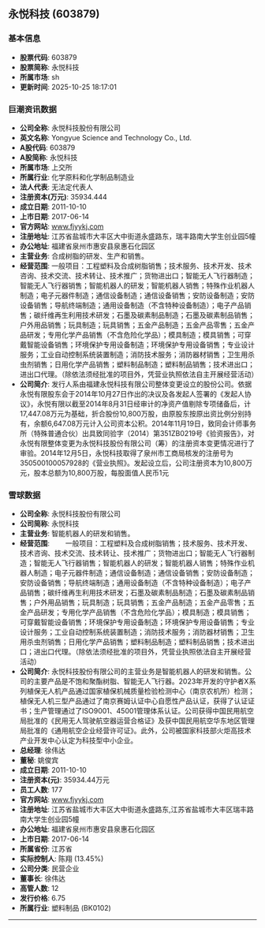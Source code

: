 ## 永悦科技 (603879)

### 基本信息

- **股票代码**: 603879
- **股票简称**: 永悦科技
- **所属市场**: sh
- **更新时间**: 2025-10-25 18:17:01

### 巨潮资讯数据

- **公司全称**: 永悦科技股份有限公司
- **英文名称**: Yongyue Science and Technology Co., Ltd.
- **A股代码**: 603879
- **A股简称**: 永悦科技
- **所属市场**: 上交所
- **所属行业**: 化学原料和化学制品制造业
- **法人代表**: 无法定代表人
- **注册资本(万元)**: 35934.444
- **成立日期**: 2011-10-10
- **上市日期**: 2017-06-14
- **官方网站**: www.fjyykj.com
- **注册地址**: 江苏省盐城市大丰区大中街道永盛路东，瑞丰路南大学生创业园5幢
- **办公地址**: 福建省泉州市惠安县泉惠石化园区
- **主营业务**: 合成树脂的研发、生产和销售。
- **经营范围**: 一般项目：工程塑料及合成树脂销售；技术服务、技术开发、技术咨询、技术交流、技术转让、技术推广；货物进出口；智能无人飞行器制造；智能无人飞行器销售；智能机器人的研发；智能机器人销售；特殊作业机器人制造；电子元器件制造；通信设备制造；通信设备销售；安防设备制造；安防设备销售；导航终端制造；通用设备制造（不含特种设备制造）；电子产品销售；碳纤维再生利用技术研发；石墨及碳素制品制造；石墨及碳素制品销售；户外用品销售；玩具制造；玩具销售；五金产品制造；五金产品零售；五金产品研发；专用化学产品销售（不含危险化学品）；模具制造；模具销售；可穿戴智能设备销售；环境保护专用设备制造；环境保护专用设备销售；专业设计服务；工业自动控制系统装置制造；消防技术服务；消防器材销售；卫生用杀虫剂销售；日用化学产品销售；塑料制品制造；塑料制品销售；技术进出口；进出口代理。（除依法须经批准的项目外，凭营业执照依法自主开展经营活动）
- **公司简介**: 发行人系由福建永悦科技有限公司整体变更设立的股份公司。依据永悦有限股东会于2014年10月27日作出的决议及各发起人签署的《发起人协议》，永悦有限以截至2014年8月31日经审计的净资产值剔除专项储备后，计17,447.08万元为基础，折合股份10,800万股，由原股东按原出资比例分别持有，余额6,647.08万元计入公司资本公积。2014年11月19日，致同会计师事务所（特殊普通合伙）出具致同验字（2014）第351ZB0219号《验资报告》，对永悦有限整体变更为永悦科技股份有限公司（筹）的注册资本变更情况进行了审验。2014年12月5日，永悦科技取得了泉州市工商局核发的注册号为350500100057928的《营业执照》。发起设立后，公司注册资本为10,800万元，股本总额为10,800万股，每股面值人民币1元

### 雪球数据

- **公司全称**: 永悦科技股份有限公司
- **公司简称**: 永悦科技
- **主营业务**: 智能机器人的研发和销售。
- **经营范围**: 　　一般项目：工程塑料及合成树脂销售；技术服务、技术开发、技术咨询、技术交流、技术转让、技术推广；货物进出口；智能无人飞行器制造；智能无人飞行器销售；智能机器人的研发；智能机器人销售；特殊作业机器人制造；电子元器件制造；通信设备制造；通信设备销售；安防设备制造；安防设备销售；导航终端制造；通用设备制造（不含特种设备制造）；电子产品销售；碳纤维再生利用技术研发；石墨及碳素制品制造；石墨及碳素制品销售；户外用品销售；玩具制造；玩具销售；五金产品制造；五金产品零售；五金产品研发；专用化学产品销售（不含危险化学品）；模具制造；模具销售；可穿戴智能设备销售；环境保护专用设备制造；环境保护专用设备销售；专业设计服务；工业自动控制系统装置制造；消防技术服务；消防器材销售；卫生用杀虫剂销售；日用化学产品销售；塑料制品制造；塑料制品销售；技术进出口；进出口代理。（除依法须经批准的项目外，凭营业执照依法自主开展经营活动）
- **公司简介**: 永悦科技股份有限公司的主营业务是智能机器人的研发和销售。公司的主要产品是不饱和聚酯树脂、智能无人飞行器。2023年开发的守护者X系列植保无人机产品通过国家植保机械质量检验检测中心（南京农机所）检测；植保无人机三型产品通过了南京赛姆认证中心自愿性产品认证，获得了认证证书；生产管理通过了ISO9001、45001管理体系认证。公司获得中国民用航空局批准的《民用无人驾驶航空器运营合格证》及获中国民用航空华东地区管理局批准的《通用航空企业经营许可证》。此外，公司被国家科技部火炬高技术产业开发中心认定为科技型中小企业。
- **总经理**: 徐伟达
- **董秘**: 姚俊宾
- **成立日期**: 2011-10-10
- **注册资本(元)**: 35934.44万元
- **员工人数**: 177
- **官方网站**: www.fjyykj.com
- **注册地址**: 江苏省盐城市大丰区大中街道永盛路东,江苏省盐城市大丰区瑞丰路南大学生创业园5幢
- **办公地址**: 福建省泉州市惠安县泉惠石化园区
- **上市日期**: 2017-06-14
- **所属省份**: 江苏省
- **实际控制人**: 陈翔 (13.45%)
- **公司分类**: 民营企业
- **董事长**: 徐伟达
- **高管人数**: 12
- **发行价格**: 6.75
- **所属行业**: 塑料制品 (BK0102)

---
